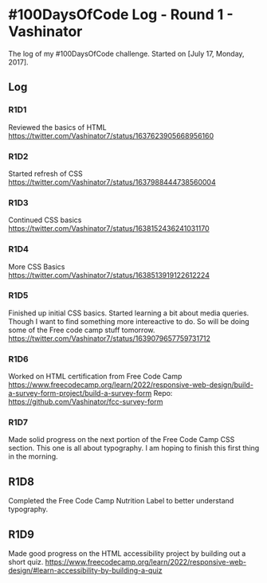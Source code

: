 # #100DaysOfCode Log - Round 1 - Vashinator

The log of my #100DaysOfCode challenge. Started on [July 17, Monday, 2017].

## Log

### R1D1 
Reviewed the basics of HTML
https://twitter.com/Vashinator7/status/1637623905668956160

### R1D2
Started refresh of CSS
https://twitter.com/Vashinator7/status/1637988444738560004

### R1D3
Continued CSS basics
https://twitter.com/Vashinator7/status/1638152436241031170

### R1D4
More CSS Basics
https://twitter.com/Vashinator7/status/1638513919122612224

### R1D5
Finished up initial CSS basics. Started learning a bit about media queries. Though I want to find something more intereactive to do. So will be doing some of the Free code camp stuff tomorrow.
https://twitter.com/Vashinator7/status/1639079657759731712

### R1D6
Worked on HTML certification from Free Code Camp
https://www.freecodecamp.org/learn/2022/responsive-web-design/build-a-survey-form-project/build-a-survey-form
Repo: https://github.com/Vashinator/fcc-survey-form

### R1D7
Made solid progress on the next portion of the Free Code Camp CSS section. This one is all about typography. I am hoping to finish this first thing in the morning.

## R1D8
Completed the Free Code Camp Nutrition Label to better understand typography.

## R1D9
Made good progress on the HTML accessibility project by building out a short quiz.
https://www.freecodecamp.org/learn/2022/responsive-web-design/#learn-accessibility-by-building-a-quiz
